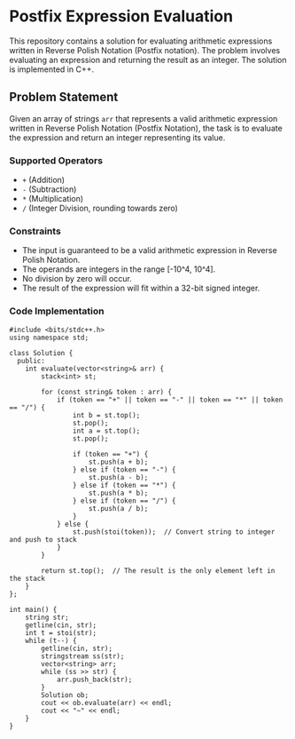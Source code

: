 # Postfix Expression Evaluation

This repository contains a solution for evaluating arithmetic expressions written in Reverse Polish Notation (Postfix notation). The problem involves evaluating an expression and returning the result as an integer. The solution is implemented in C++.

## Problem Statement

Given an array of strings `arr` that represents a valid arithmetic expression written in Reverse Polish Notation (Postfix Notation), the task is to evaluate the expression and return an integer representing its value.

### Supported Operators
- `+` (Addition)
- `-` (Subtraction)
- `*` (Multiplication)
- `/` (Integer Division, rounding towards zero)

### Constraints
- The input is guaranteed to be a valid arithmetic expression in Reverse Polish Notation.
- The operands are integers in the range [-10^4, 10^4].
- No division by zero will occur.
- The result of the expression will fit within a 32-bit signed integer.

### Code Implementation

```
#include <bits/stdc++.h>
using namespace std;

class Solution {
  public:
    int evaluate(vector<string>& arr) {
        stack<int> st;
        
        for (const string& token : arr) {
            if (token == "+" || token == "-" || token == "*" || token == "/") {
                int b = st.top();
                st.pop();
                int a = st.top();
                st.pop();
                
                if (token == "+") {
                    st.push(a + b);
                } else if (token == "-") {
                    st.push(a - b);
                } else if (token == "*") {
                    st.push(a * b);
                } else if (token == "/") {
                    st.push(a / b);
                }
            } else {
                st.push(stoi(token));  // Convert string to integer and push to stack
            }
        }
        
        return st.top();  // The result is the only element left in the stack
    }
};

int main() {
    string str;
    getline(cin, str);
    int t = stoi(str);
    while (t--) {
        getline(cin, str);
        stringstream ss(str);
        vector<string> arr;
        while (ss >> str) {
            arr.push_back(str);
        }
        Solution ob;
        cout << ob.evaluate(arr) << endl;
        cout << "~" << endl;
    }
}
```
